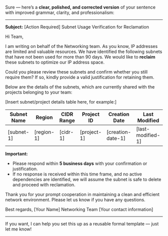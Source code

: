 Sure — here’s a **clear, polished, and corrected version** of your sentence with improved grammar, clarity, and professionalism:

---

**Subject:** \[Action Required] Subnet Usage Verification for Reclamation

Hi Team,

I am writing on behalf of the Networking team. As you know, IP addresses are limited and valuable resources. We have identified the following subnets that have not been used for more than 90 days. We would like to **reclaim** these subnets to optimize our IP address space.

Could you please review these subnets and confirm whether you still require them? If so, kindly provide a valid justification for retaining them.

Below are the details of the subnets, which are currently shared with the projects belonging to your team:

\[Insert subnet/project details table here, for example:]

| **Subnet Name** | **Region**  | **CIDR Range** | **Project ID** | **Creation Date**  | **Last Modified**  |
| --------------- | ----------- | -------------- | -------------- | ------------------ | ------------------ |
| \[subnet-1]     | \[region-1] | \[cidr-1]      | \[project-1]   | \[creation-date-1] | \[last-modified-1] |

**Important:**

* Please respond within **5 business days** with your confirmation or justification.
* If no response is received within this time frame, and no active dependencies are identified, we will assume the subnet is safe to delete and proceed with reclamation.

Thank you for your prompt cooperation in maintaining a clean and efficient network environment. Please let us know if you have any questions.

Best regards,
\[Your Name]
Networking Team
\[Your contact information]

---

If you want, I can help you set this up as a reusable formal template — just let me know!

